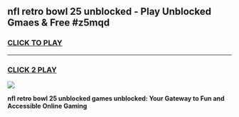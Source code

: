 
## nfl retro bowl 25 unblocked - Play Unblocked Gmaes & Free #z5mqd
<h3>
<a href="https://news.freeplayer.one?title=nfl_retro_bowl_25_unblocked&ref=24F">CLICK TO PLAY</a></h3>
<hr>

<h3>
<a href="https://news.freeplayer.one?title=nfl_retro_bowl_25_unblocked&ref=24F">CLICK 2 PLAY</a>
  
</h3>

<a href="https://news.freeplayer.one?title=nfl_retro_bowl_25_unblocked&ref=24F/"><img src="https://clearcache.store/games.png"></a>


**nfl retro bowl 25 unblocked games unblocked: Your Gateway to Fun and Accessible Online Gaming**

